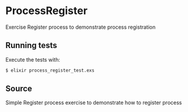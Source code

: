 # ProcessRegister

Exercise Register process to demonstrate process registration

## Running tests

Execute the tests with:

```bash
$ elixir process_register_test.exs
```

## Source

Simple Register process exercise to demonstrate how to register process
